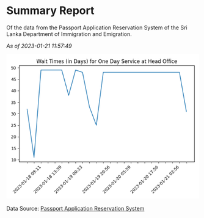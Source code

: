 # Summary Report

Of the data from the Passport Application Reservation System of the Sri Lanka Department of Immigration and Emigration.

*As of 2023-01-21 11:57:49*

![Wait Time Chart](summary.wait_time_chart.png)

Data Source: [Passport Application Reservation System](https://eservices.immigration.gov.lk:8443/appointment/pages/reservationApplication.xhtml)